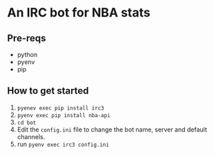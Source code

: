 # An IRC bot for NBA stats

## Pre-reqs
* python
* pyenv
* pip

## How to get started
1. `pyenev exec pip install irc3`
2. `pyenv exec pip install nba-api`
3. `cd bot`
4. Edit the `config.ini` file to change the bot name, server and default channels.
5. run `pyenv exec irc3 config.ini`

